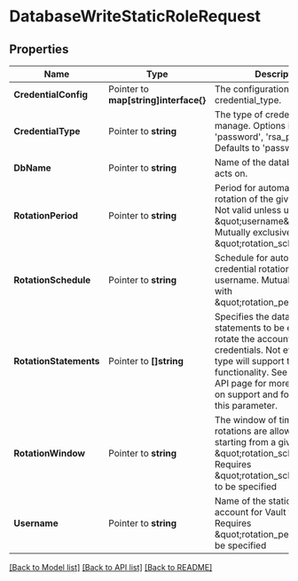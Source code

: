 # DatabaseWriteStaticRoleRequest


## Properties

Name | Type | Description | Notes
------------ | ------------- | ------------- | -------------
**CredentialConfig** | Pointer to **map[string]interface{}** | The configuration for the given credential_type. | [optional] 
**CredentialType** | Pointer to **string** | The type of credential to manage. Options include: &#x27;password&#x27;, &#x27;rsa_private_key&#x27;. Defaults to &#x27;password&#x27;. | [optional] [default to "password"]
**DbName** | Pointer to **string** | Name of the database this role acts on. | [optional] 
**RotationPeriod** | Pointer to **string** | Period for automatic credential rotation of the given username. Not valid unless used with \&quot;username\&quot;. Mutually exclusive with \&quot;rotation_schedule.\&quot; | [optional] 
**RotationSchedule** | Pointer to **string** | Schedule for automatic credential rotation of the given username. Mutually exclusive with \&quot;rotation_period.\&quot; | [optional] 
**RotationStatements** | Pointer to **[]string** | Specifies the database statements to be executed to rotate the accounts credentials. Not every plugin type will support this functionality. See the plugin&#x27;s API page for more information on support and formatting for this parameter. | [optional] 
**RotationWindow** | Pointer to **string** | The window of time in which rotations are allowed to occur starting from a given \&quot;rotation_schedule\&quot;. Requires \&quot;rotation_schedule\&quot; to be specified | [optional] 
**Username** | Pointer to **string** | Name of the static user account for Vault to manage. Requires \&quot;rotation_period\&quot; to be specified | [optional] 





[[Back to Model list]](../README.md#documentation-for-models) [[Back to API list]](../README.md#documentation-for-api-endpoints) [[Back to README]](../README.md)


